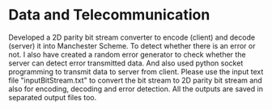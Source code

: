 # Data and Telecommunication
Developed a 2D parity bit stream converter to encode (client) and decode (server) it into Manchester Scheme. To detect whether there is an error or not. I also have created a random error generator to check whether the server can detect error transmitted data. And also used python socket programming to transmit data to server from client. Please use the input text file "inputBitStream.txt" to convert the bit stream to 2D parity bit stream and also for encoding, decoding and error detection. All the outputs are saved in separated output files too.